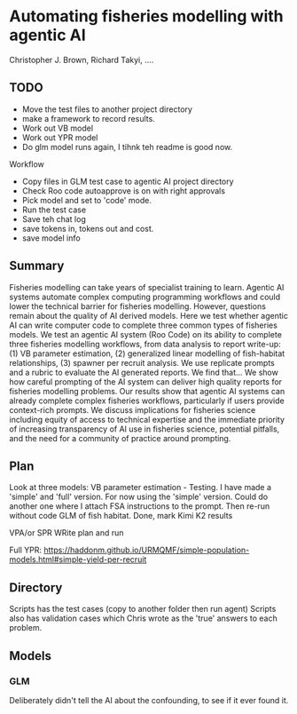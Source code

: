 # Automating fisheries modelling with agentic AI

Christopher J. Brown, Richard Takyi, ....

## TODO
- Move the test files to another project directory
- make a framework to record results. 
- Work out VB model
- Work out YPR model
- Do glm model runs again, I tihnk teh readme is good now. 

Workflow
- Copy files in GLM test case to agentic AI project directory
- Check Roo code autoapprove is on with right approvals
- Pick model and set to 'code' mode. 
- Run the test case
- Save teh chat log
- save tokens in, tokens out and cost. 
- save model info


## Summary

Fisheries modelling can take years of specialist training to learn. Agentic AI systems automate complex computing programming workflows and could lower the technical barrier for fisheries modelling. However, questions remain about the quality of AI derived models. Here we test whether agentic AI can write computer code to complete three common types of fisheries models. We test an agentic AI system (Roo Code) on its ability to complete three fisheries modelling workflows, from data analysis to report write-up: (1) VB parameter estimation, (2) generalized linear modelling of fish-habitat relationships, (3) spawner per recruit analysis. We use replicate prompts and a rubric to evaluate the AI generated reports. We find that... We show how careful prompting of the AI system can deliver high quality reports for fisheries modelling problems. Our results show that agentic AI systems can already complete complex fisheries workflows, particularly if users provide context-rich prompts. We discuss implications for fisheries science including equity of access to technical expertise and the immediate priority of increasing transparency of AI use in fisheries science, potential pitfalls, and the need for a community of practice around prompting.  

## Plan 

Look at three models:
VB parameter estimation - Testing. 
I have made a 'simple' and 'full' version. For now using the 'simple' version. Could do another one where I attach FSA instructions to the prompt.
Then re-run without code 
GLM of fish habitat. Done, mark Kimi K2 results

VPA/or SPR WRite plan and run 

Full YPR: https://haddonm.github.io/URMQMF/simple-population-models.html#simple-yield-per-recruit


## Directory 

Scripts has the test cases (copy to another folder then run agent)
Scripts also has validation cases which Chris wrote as the 'true' answers to each problem. 

## Models

### GLM

Deliberately didn't tell the AI about the confounding, to see if it ever found it. 

